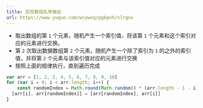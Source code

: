 ```yaml
---
title: 实现数组乱序输出
url: https://www.yuque.com/wcywxq/pgkpvh/xlrgnu
---
```


- 取出数组的第 `1` 个元素，随机产生一个索引值，将该第 `1` 个元素和这个索引对应的元素进行交换。
- 第 `2` 次取出数据数组第 `2` 个元素，随机产生一个除了索引为 `1` 的之外的索引值，并将第 `2` 个元素与该索引值对应的元素进行交换
- 按照上面的规律执行，直到遍历完成

```javascript
var arr = [1, 2, 3, 4, 5, 6, 7, 8, 9, 10]
for (var i = 0; i < arr.length; i++) {
	const randomIndex = Math.round(Math.random() * (arr.length - 1 - i)) + i
  [arr[i], arr[randomIndex]] = [arr[randomIndex], arr[i]]
}
```

